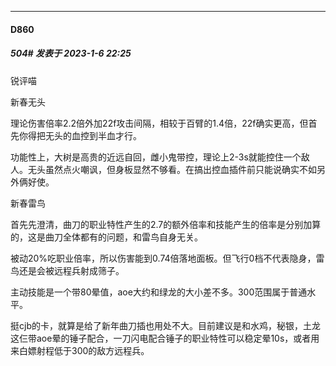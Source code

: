 

*****

####  D860  
##### 504#       发表于 2023-1-6 22:25

锐评喵

新春无头

理论伤害倍率2.2倍外加22f攻击间隔，相较于百臂的1.4倍，22f确实更高，但首先你得把无头的血控到半血才行。

功能性上，大树是高贵的近远自回，雌小鬼带控，理论上2-3s就能控住一个敌人。无头虽然点火嘲讽，但身板显然不够看。在搞出控血插件前只能说确实不如另外俩好使。

新春雷鸟

首先先澄清，曲刀的职业特性产生的2.7的额外倍率和技能产生的倍率是分别加算的，这是曲刀全体都有的问题，和雷鸟自身无关。

被动20%吃职业倍率，所以伤害能到0.74倍落地面板。但飞行0档不代表隐身，雷鸟还是会被远程兵射成筛子。

主动技能是一个带80晕值，aoe大约和绿龙的大小差不多。300范围属于普通水平。

挺cjb的卡，就算是给了新年曲刀插也用处不大。目前建议是和水鸡，秘银，土龙这仨带aoe晕的锤子配合，一刀闪电配合锤子的职业特性可以稳定晕10s，或者用来白嫖射程低于300的敌方远程兵。

